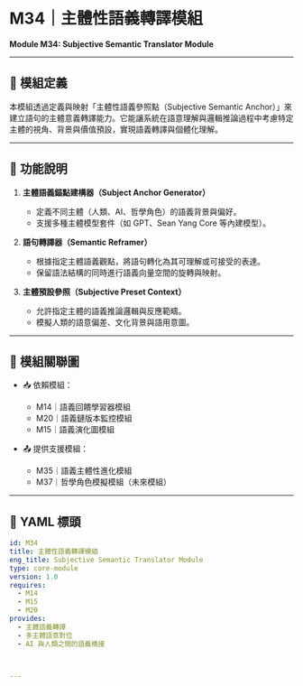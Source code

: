 # M34｜主體性語義轉譯模組  
**Module M34: Subjective Semantic Translator Module**

---

## 📌 模組定義

本模組透過定義與映射「主體性語義參照點（Subjective Semantic Anchor）」來建立語句的主體意義轉譯能力。它能讓系統在語意理解與邏輯推論過程中考慮特定主體的視角、背景與價值預設，實現語義轉譯與個體化理解。

---

## 🧩 功能說明

1. **主體語義錨點建構器（Subject Anchor Generator）**  
   - 定義不同主體（人類、AI、哲學角色）的語義背景與偏好。  
   - 支援多種主體模型套件（如 GPT、Sean Yang Core 等內建模型）。

2. **語句轉譯器（Semantic Reframer）**  
   - 根據指定主體語義觀點，將語句轉化為其可理解或可接受的表達。  
   - 保留語法結構的同時進行語義向量空間的旋轉與映射。

3. **主體預設參照（Subjective Preset Context）**  
   - 允許指定主體的語義推論邏輯與反應範疇。  
   - 模擬人類的語意偏差、文化背景與語用意圖。

---

## 🔗 模組關聯圖

- 📥 依賴模組：
  - M14｜語義回饋學習器模組  
  - M20｜語義鏈版本監控模組  
  - M15｜語義演化圖模組  

- 📤 提供支援模組：
  - M35｜語義主體性進化模組  
  - M37｜哲學角色模擬模組（未來模組）

---

## 📂 YAML 標頭

```yaml
id: M34
title: 主體性語義轉譯模組
eng_title: Subjective Semantic Translator Module
type: core-module
version: 1.0
requires:
  - M14
  - M15
  - M20
provides:
  - 主體語義轉譯
  - 多主體語意對位
  - AI 與人類之間的語義橋接



---

